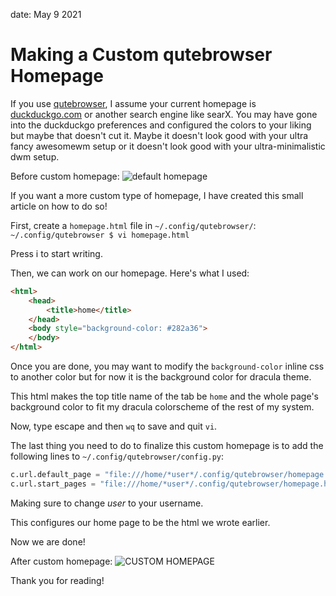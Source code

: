 date: May 9 2021
# Making a Custom qutebrowser Homepage
If you use [qutebrowser](https://qutebrowser.org), I assume your current homepage is
[duckduckgo.com](https://duckduckgo.com) or another search engine like searX. You may
have gone into the duckduckgo preferences and configured the colors to your liking
but maybe that doesn't cut it. Maybe it doesn't look good with your ultra fancy awesomewm setup
or it doesn't look good with your ultra-minimalistic dwm setup.

Before custom homepage:
![default homepage](https://jackdavidson.tech/img/blog/qutebrowser_default_homepage.png)

If you want a more custom type of homepage, I have created this small article on how to do so!

First, create a `homepage.html` file in `~/.config/qutebrowser/`:
` ~/.config/qutebrowser $ vi homepage.html`

Press i to start writing.

Then, we can work on our homepage. Here's what I used:
```html
<html>
    <head>
        <title>home</title>
    </head>
    <body style="background-color: #282a36">
    </body>
</html>
```

Once you are done, you may want to modify the `background-color` inline css to another color
but for now it is the background color for dracula theme.

This html makes the top title name of the tab be `home` and the whole page's background color to
fit my dracula colorscheme of the rest of my system.

Now, type escape and then `wq` to save and quit `vi`.

The last thing you need to do to finalize this custom homepage is to add the following lines
to `~/.config/qutebrowser/config.py`:
```py
c.url.default_page = "file:///home/*user*/.config/qutebrowser/homepage.html"
c.url.start_pages = "file:///home/*user*/.config/qutebrowser/homepage.html"
```
Making sure to change *user* to your username.

This configures our home page to be the html we wrote earlier.

Now we are done!

After custom homepage:
![CUSTOM HOMEPAGE](https://jackdavidson.tech/img/blog/qutebrowser_custom_homepage.png)

Thank you for reading!
